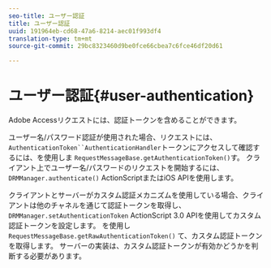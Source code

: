 ```yaml
---
seo-title: ユーザー認証
title: ユーザー認証
uuid: 191964eb-cd68-47a6-8214-aec01f993df4
translation-type: tm+mt
source-git-commit: 29bc8323460d9be0fce66cbea7c6fce46df20d61

---
```



# ユーザー認証{#user-authentication}

Adobe Accessリクエストには、認証トークンを含めることができます。

ユーザー名/パスワード認証が使用された場合、リクエストには、 `AuthenticationToken``AuthenticationHandler`トークンにアクセスして確認するには、を使用しま `RequestMessageBase.getAuthenticationToken()`す。 クライアント上でユーザー名/パスワードのリクエストを開始するには、 `DRMManager.authenticate()` ActionScriptまたはiOS APIを使用します。

クライアントとサーバーがカスタム認証メカニズムを使用している場合、クライアントは他のチャネルを通じて認証トークンを取得し、 `DRMManager.setAuthenticationToken` ActionScript 3.0 APIを使用してカスタム認証トークンを設定します。 を使用し `RequestMessageBase.getRawAuthenticationToken()` て、カスタム認証トークンを取得します。 サーバーの実装は、カスタム認証トークンが有効かどうかを判断する必要があります。
